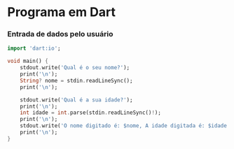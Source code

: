 # Programa em Dart

### Entrada de dados pelo usuário

```dart
import 'dart:io';

void main() {
    stdout.write('Qual é o seu nome?');
    print('\n');
    String? nome = stdin.readLineSync();
    print('\n');

    stdout.write('Qual é a sua idade?');
    print('\n');
    int idade = int.parse(stdin.readLineSync()!);
    print('\n');
    stdout.write('O nome digitado é: $nome, A idade digitada é: $idade');
    print('\n');
}
```